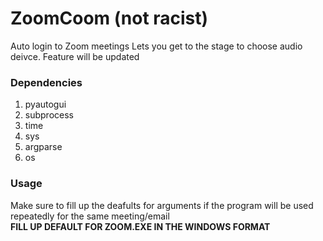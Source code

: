 # ZoomCoom (not racist)
Auto login to Zoom meetings
Lets you get to the stage to choose audio deivce. Feature will be updated

### Dependencies
1. pyautogui
2. subprocess
3. time
4. sys
5. argparse
6. os

### Usage
Make sure to fill up the deafults for arguments if the program will be used repeatedly for the same meeting/email  
**FILL UP DEFAULT FOR ZOOM.EXE IN THE WINDOWS FORMAT**
